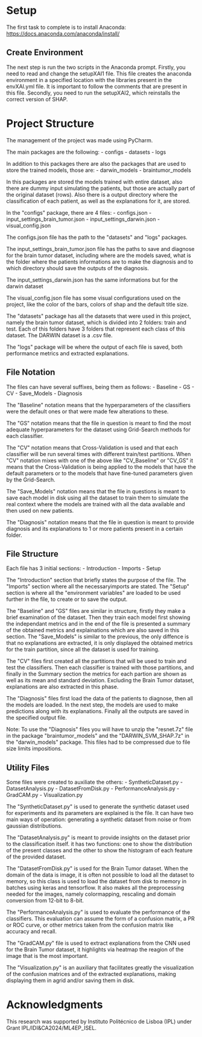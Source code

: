 
# Setup

The first task to complete is to install Anaconda: https://docs.anaconda.com/anaconda/install/


## Create Environment

The next step is run the two scripts in the Anaconda prompt. Firstly, you need to read and change the setupXAI1 file. This file creates 
the anaconda environment in a specified location with the libraries present in the envXAI.yml file. It is important to follow the comments 
that are present in this file. Secondly, you need to run the setupXAI2, which reinstalls the correct version of SHAP.


# Project Structure

The management of the project was made using PyCharm.

The main packages are the following:
	- configs
	- datasets
	- logs

In addition to this packages there are also the packages that are used to store the trained models, those are:
	- darwin_models
	- braintumor_models
	
In this packages are stored the models trained with entire dataset, also there are dummy input simulating the patients, but those are
actually part of the original dataset (rows). Also there is a output directory where the classification of each patient, as well as the 
explanations for it, are stored.


In the "configs" package, there are 4 files:
	- configs.json
	- input_settings_brain_tumor.json
	- input_settings_darwin.json
	- visual_config.json

The configs.json file has the path to the "datasets" and "logs" packages.

The input_settings_brain_tumor.json file has the paths to save and diagnose for the brain tumor dataset, including where are the
models saved, what is the folder where the patients informations are to make the diagnosis and to which directory should 
save the outputs of the diagnosis.

The input_settings_darwin.json has the same informations but for the darwin dataset

The visual_config.json file has some visual configurations used on the project, like the color of the bars, colors of shap and the
default title size.

The "datasets" package has all the datasets that were used in this project, namely the brain tumor dataset, which is divided into 2
folders: train and test. Each of this folders have 3 folders that represent each class of this dataset.
The DARWIN dataset is a .csv file.

The "logs" package will be where the output of each file is saved, both performance metrics and extracted explanations.


## File Notation

The files can have several suffixes, being them as follows:
	- Baseline
	- GS
	- CV
	- Save_Models
	- Diagnosis

The "Baseline" notation means that the hyperparameters of the classifiers were the default ones or that were made few alterations to these.

The "GS" notation means that the file in question is meant to find the most adequate hyperparameters for the dataset using Grid-Search methods 
for each classifier.

The "CV" notation means that Cross-Validation is used and that each classifier will be run several times with different train/test partitions.
When "CV" notation mixes with one of the above like "CV_Baseline" or "CV_GS" it means that the Cross-Validation is being applied to the 
models that have the default parameters or to the models that have fine-tuned parameters given by the Grid-Search.

The "Save_Models" notation means that the file in questions is meant to save each model in disk using all the dataset to train them to simulate
the real context where the models are trained with all the data available and then used on new patients.

The "Diagnosis" notation means that the file in question is meant to provide diagnosis and its explanations to 1 or more patients present in a
certain folder.


## File Structure

Each file has 3 initial sections:
	- Introduction
	- Imports
	- Setup

The "Introduction" section that briefly states the purpose of the file.
The "Imports" section where all the necessaryimports are stated.
The "Setup" section is where all the "environment variables" are loaded to be used further in the file, to create or to save the output.

The "Baseline" and "GS" files are similar in structure, firstly they make a brief examination of the dataset. Then they train each model first 
showing the independant metrics and in the end of the file is presented a summary of the obtained metrics and explainations which are also 
saved in this section.
The "Save_Models" is similar to the previous, the only diffence is that no explanations are extracted, it is only displayed the obtained
metrics for the train partition, since all the dataset is used for training.

The "CV" files first created all the partitions that will be used to train and test the classifiers. Then each classifier is trained with those
partitions, and finally in the Summary section the metrics for each partion are shown as well as its mean and standard deviation. Excluding the
Brain Tumor dataset, explanations are also extracted in this phase.

The "Diagnosis" files first load the data of the patients to diagnose, then all the models are loaded. In the next step, the models are used
to make predictions along with its explanations. Finally all the outputs are saved in the specified output file.

Note: To use the "Diagnosis" files you will have to unzip the "resnet.7z" file in the package "braintumor_models" and the "DARWIN_SVM_SHAP.7z" 
in the "darwin_models" package. This files had to be compressed due to file size limits impositions.


## Utility Files

Some files were created to auxiliate the others:
	- SyntheticDataset.py
	- DatasetAnalysis.py
	- DatasetFromDisk.py
	- PerformanceAnalysis.py
	- GradCAM.py
	- Visualization.py
	
The "SyntheticDataset.py" is used to generate the synthetic dataset used for experiments and its parameters are explained is the file. It can
have two main ways of operation: generating a synthetic dataset from noise or from gaussian distributions.

The "DatasetAnalysis.py" is meant to provide insights on the dataset prior to the classification itself. it has two functions: one to show
the distribution of the present classes and the other to show the histogram of each feature of the provided dataset.

The "DatasetFromDisk.py" is used for the Brain Tumor dataset. When the domain of the data is image, it is often not possible to load all the 
dataset to memory, so this class is used to load the dataset from disk to memory in batches using keras and tensorflow. It also makes all the
preprocessing needed for the images, namely colormapping, rescaling and domain conversion from 12-bit to 8-bit.

The "PerformanceAnalysis.py" is used to evaluate the performance of the classifiers. This evaluation can assume the form of a confusion matrix,
a PR or ROC curve, or other metrics taken from the confusion matrix like accuracy and recall.

The "GradCAM.py" file is used to extract explanations from the CNN used for the Brain Tumor dataset, it highlights via heatmap the reagion of
the image that is the most important.

The "Visualization.py" is an auxiliary that facilitates greatly the visualization of the confusion matrices and of the extracted explanations,
making displaying them in agrid and/or saving them in disk.



# Acknowledgments

This research was supported by Instituto Politécnico de Lisboa (IPL) under Grant IPL/IDI&CA2024/ML4EP_ISEL.




